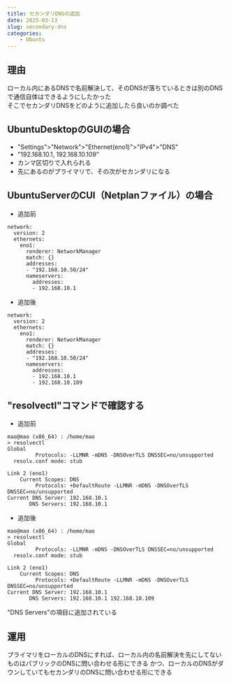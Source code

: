 ```yaml
---
title: セカンダリDNSの追加
date: 2025-03-13
slug: secondary-dns
categories:
    - Ubuntu
---
```


## 理由
ローカル内にあるDNSで名前解決して、そのDNSが落ちているときは別のDNSで通信自体はできるようにしたかった\
そこでセカンダリDNSをどのように追加したら良いのか調べた

## UbuntuDesktopのGUIの場合
- "Settings">"Network">"Ethernet(eno1)">"IPv4">"DNS"
- "192.168.10.1, 192.168.10.109"
- カンマ区切りで入れられる
- 先にあるのがプライマリで、その次がセカンダリになる

## UbuntuServerのCUI（Netplanファイル）の場合
- 追加前
```
network:
  version: 2
  ethernets:
    eno1:
      renderer: NetworkManager
      match: {}
      addresses:
      - "192.168.10.50/24"
      nameservers:
        addresses:
        - 192.168.10.1
```

- 追加後
```
network:
  version: 2
  ethernets:
    eno1:
      renderer: NetworkManager
      match: {}
      addresses:
      - "192.168.10.50/24"
      nameservers:
        addresses:
        - 192.168.10.1
        - 192.168.10.109
```

## "resolvectl"コマンドで確認する
- 追加前
```
mao@mao (x86_64) : /home/mao 
> resolvectl
Global
         Protocols: -LLMNR -mDNS -DNSOverTLS DNSSEC=no/unsupported
  resolv.conf mode: stub

Link 2 (eno1)
    Current Scopes: DNS
         Protocols: +DefaultRoute -LLMNR -mDNS -DNSOverTLS DNSSEC=no/unsupported
Current DNS Server: 192.168.10.1
       DNS Servers: 192.168.10.1
```

- 追加後
```
mao@mao (x86_64) : /home/mao 
> resolvectl
Global
         Protocols: -LLMNR -mDNS -DNSOverTLS DNSSEC=no/unsupported
  resolv.conf mode: stub

Link 2 (eno1)
    Current Scopes: DNS
         Protocols: +DefaultRoute -LLMNR -mDNS -DNSOverTLS DNSSEC=no/unsupported
Current DNS Server: 192.168.10.1
       DNS Servers: 192.168.10.1 192.168.10.109
```

"DNS Servers"の項目に追加されている

## 運用
プライマリをローカルのDNSにすれば、ローカル内の名前解決を先にしてないものはパブリックのDNSに問い合わせる形にできる
かつ、ローカルのDNSがダウンしていてもセカンダリのDNSに問い合わせる形にできる
